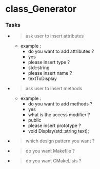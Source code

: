 # class_Generator

### Tasks
- >ask user to insert attributes 
    
    - example : 
        -   do you want  to add attributes ?
        - yes
        - please insert type ?
        - std::string
        - please insert name ?
        - textToDisplay 

- >ask user to insert methods
    - example : 
        -   do you want  to add methods ?
        - yes
        - what is the access modifier ?
        - public
        - please insert prototype ?
        - void Display(std::string text);

- >which design pattern you want ?
- >do you want Makefile ?
- >do you want CMakeLists ?

